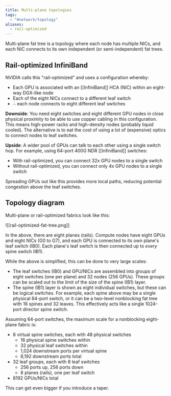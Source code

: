 ```yaml
---
title: Multi-plane topologies
tags:
  - "#network/topology"
aliases:
  - rail-optimized
---
```

Multi-plane fat tree is a topology where each node has multiple NICs, and each NIC connects to its own independent (or semi-independent) fat trees.

## Rail-optimized InfiniBand

NVIDIA calls this "rail-optimized" and uses a configuration whereby:

- Each GPU is associated with an [[InfiniBand]] HCA (NIC) within an eight-way DGX-like node
- Each of the eight NICs connect to a different leaf switch
- $\therefore$ each node connects to eight different leaf switches

**Downside**: You need eight switches and eight different GPU nodes in close physical proximity to be able to use copper cabling in this configuration. This means high-power racks and high-density nodes (probably liquid cooled). The alternative is to eat the cost of using a lot of (expensive) optics to connect nodes to leaf switches.

**Upside**: A wider pool of GPUs can talk to each other using a single switch hop. For example, using 64-port 400G NDR [[InfiniBand]] switches:

- With rail-optimized, you can connect 32x GPU nodes to a single switch
- Without rail-optimized, you can connect only 4x GPU nodes to a single switch

Spreading GPUs out like this provides more local paths, reducing potential congestion above the leaf switches.

## Topology diagram

Multi-plane or rail-optimized fabrics look like this:

![[rail-optimized-fat-tree.png]]

In the above, there are eight planes (rails). Compute nodes have eight GPUs and eight NICs (G0 to G7), and each GPU is connected to its own plane's leaf switch (IB0). Each plane's leaf switch is then connected up to *every* spine switch (IB1). 

While the above is simplified, this can be done to very large scales:

- The leaf switches (IB0) and GPU/NICs are assembled into groups of eight switches (one per plane) and 32 nodes (256 GPUs). These groups can be scaled out to the limit of the size of the spine (IB1) layer.
- The spine (IB1) layer is shown as eight individual switches, but these can be logical switches. For example, each spine above may be a single physical 64-port switch, or it can be a two-level nonblocking fat tree with 16 spines and 32 leaves. This effectively acts like a single 1024-port director spine switch.

Assuming 64-port switches, the maximum scale for a nonblocking eight-plane fabric is:

- 8 virtual spine switches, each with 48 physical switches
	- 16 physical spine switches within
	- 32 physical leaf switches within
	- 1,024 downstream ports per virtual spine
	- 8,192 downstream ports total
- 32 leaf groups, each with 8 leaf switches
	- 256 ports up, 256 ports down
	- 8 planes (rails), one per leaf switch
- 8192 GPUs/NICs total

This can get even bigger if you introduce a taper.